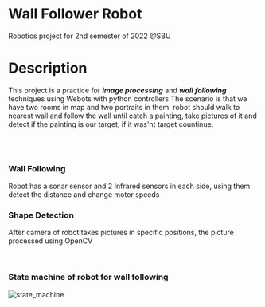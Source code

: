 # Wall Follower Robot
Robotics project for 2nd semester of 2022 @SBU 

# Description
This project is a practice for ***image processing*** and ***wall following*** techniques using Webots with python controllers
The scenario is that we have two rooms in map and two portraits in them. robot should walk to nearest wall and follow the wall until catch a painting, take pictures of it and detect if the painting is our target, if it was'nt target countinue.

<br/>
<br/>

### Wall Following
Robot has a sonar sensor and 2 Infrared sensors in each side, using them detect the distance and change motor speeds

### Shape Detection
After camera of robot takes pictures in specific positions, the picture processed using OpenCV 

<br/>

### State machine of robot for wall following
![state_machine](https://s6.uupload.ir/files/statemachine_koeu.png)
